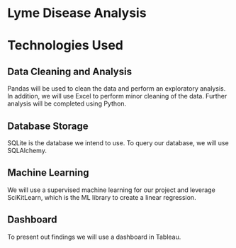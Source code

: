 # Lyme Disease Analysis

# Technologies Used 

## Data Cleaning and Analysis
Pandas will be used to clean the data and perform an exploratory analysis. In addition, we will use Excel to perform minor cleaning of the data. Further analysis will be completed using Python.


## Database Storage
SQLite is the database we intend to use. To query our database, we will use SQLAlchemy.
 

## Machine Learning
We will use a supervised machine learning for our project and leverage SciKitLearn, which is the ML library to create a linear regression. 


## Dashboard
To present out findings we will use a dashboard in Tableau. 
